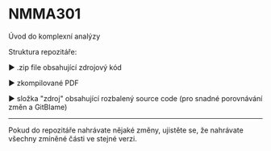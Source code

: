 # NMMA301
Úvod do komplexní analýzy

Struktura repozitáře:

► .zip file obsahující zdrojový kód

► zkompilované PDF

► složka "zdroj" obsahující rozbalený source code (pro snadné porovnávání změn a GitBlame)

-------------------------------------------------------------

Pokud do repozitáře nahrávate nějaké změny, ujistěte se, že nahrávate všechny zmíněné části ve stejné verzi.
